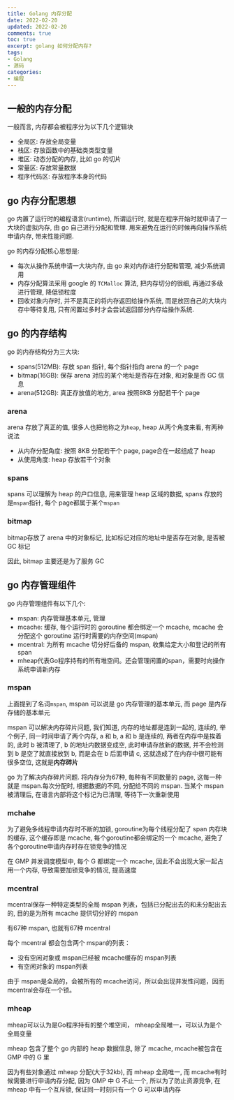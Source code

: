 ```yaml
---
title: Golang 内存分配
date: 2022-02-20            
updated: 2022-02-20         
comments: true              
toc: true                   
excerpt: golang 如何分配内存?
tags:                       
- Golang
- 源码
categories:                 
- 编程
---
```


## 一般的内存分配

一般而言, 内存都会被程序分为以下几个逻辑块

- 全局区: 存放全局变量
- 栈区: 存放函数中的基础类类型变量
- 堆区: 动态分配的内存, 比如 go 的切片
- 常量区: 存放常量数据
- 程序代码区: 存放程序本身的代码

## go 内存分配思想

go 内置了运行时的编程语言(runtime), 所谓运行时, 就是在程序开始时就申请了一大块的虚拟内存, 由 go 自己进行分配和管理. 用来避免在运行的时候再向操作系统申请内存, 带来性能问题.

go 的内存分配核心思想是:

- 每次从操作系统申请一大块内存, 由 go 来对内存进行分配和管理, 减少系统调用
- 内存分配算法采用 google 的 `TCMalloc` 算法, 把内存切分的很细, 再通过多级进行管理, 降低锁粒度
- 回收对象内存时, 并不是真正的将内存返回给操作系统, 而是放回自己的大块内存中等待复用, 只有闲置过多时才会尝试返回部分内存给操作系统.

## go 的内存结构

go 的内存结构分为三大块:

- spans(512MB): 存放 span 指针, 每个指针指向 arena 的一个 page
- bitmap(16GB): 保存 arena 对应的某个地址是否存在对象, 和对象是否 GC 信息
- arena(512GB): 真正存放值的地方, area 按照8KB 分配若干个 page

### arena

arena 存放了真正的值, 很多人也把他称之为`heap`, heap 从两个角度来看, 有两种说法

- 从内存分配角度: 按照 8KB 分配若干个 page, page合在一起组成了 heap
- 从使用角度: heap 存放若干个对象

### spans

spans 可以理解为 heap 的户口信息, 用来管理 heap 区域的数据, spans 存放的是`mspan`指针, 每个 page都属于某个`mspan`

### bitmap

bitmap存放了 arena 中的对象标记, 比如标记对应的地址中是否存在对象, 是否被 GC 标记

因此, bitmap 主要还是为了服务 GC

## go 内存管理组件

go 内存管理组件有以下几个:

- mspan: 内存管理基本单元, 管理
- mcache: 缓存, 每个运行时的 goroutine 都会绑定一个 mcache, mcache 会分配这个 goroutine 运行时需要的内存空间(mspan)
- mcentral: 为所有 mcache 切分好后备的 mspan, 收集给定大小和登记的所有 span
- mheap代表Go程序持有的所有堆空间。还会管理闲置的span，需要时向操作系统申请新内存

### mspan

上面提到了名词`mspan`, mspan 可以说是 go 内存管理的基本单元, 而 page 是内存存储的基本单元

mspan 可以解决内存碎片问题, 我们知道, 内存的地址都是连到一起的, 连续的,  举个例子, 同一时间申请了两个内存, a 和 b, a 和 b 是连续的, 两者在内存中是挨着的, 此时 b 被清理了, b 的地址内数据变成空, 此时申请存放新的数据, 并不会检测到 b 是空了就直接放到 b, 而是会在 b 后面申请 c, 这就造成了在内存中很可能有很多空位, 这就是**内存碎片**

go 为了解决内存碎片问题. 将内存分为67种, 每种有不同数量的 page, 这每一种就是 mspan.每次分配时, 根据数据的不同, 分配给不同的 mspan. 当某个 mspan 被清理后, 在语言内部将这个标记为已清理, 等待下一次重新使用

### mchahe

为了避免多线程申请内存时不断的加锁, goroutine为每个线程分配了 span 内存块的缓存, 这个缓存即是 mcache, 每个goroutine都会绑定的一个 mcache, 避免了各个goroutine申请内存时存在锁竞争的情况

在 GMP 并发调度模型中, 每个 G 都绑定一个 mcache, 因此不会出现大家一起占用一个内存, 导致需要加锁竞争的情况, 提高速度

### mcentral

mcentral保存一种特定类型的全局 mspan 列表，包括已分配出去的和未分配出去的, 目的是为所有 mcache 提供切分好的 mspan

有67种 mspan, 也就有67种 mcentral

每个 mcentral 都会包含两个 mspan的列表：

- 没有空闲对象或 mspan已经被 mcache缓存的 mspan列表
- 有空闲对象的 mspan列表

由于 mspan是全局的，会被所有的 mcache访问，所以会出现并发性问题，因而 mcentral会存在一个锁。

### mheap

mheap可以认为是Go程序持有的整个堆空间， mheap全局唯一，可以认为是个全局变量

mheap 包含了整个 go 内部的 heap 数据信息, 除了 mcache, mcache被包含在GMP 中的 G 里

因为有些对象通过 mheap 分配(大于32kb), 而 mheap 全局唯一, 而 mcache有时候需要进行申请内存分配, 因为 GMP 中 G 不止一个, 所以为了防止资源竞争, 在 mheap 中有一个互斥锁, 保证同一时刻只有一个 G 可以申请内存





























